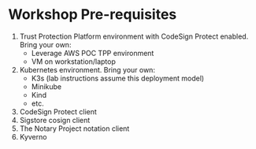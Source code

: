 # Workshop Pre-requisites

1. Trust Protection Platform environment with CodeSign Protect enabled.  Bring your own:
   - Leverage AWS POC TPP environment
   - VM on workstation/laptop
2. Kubernetes environment.  Bring your own:
   - K3s (lab instructions assume this deployment model)
   - Minikube
   - Kind
   - etc.
3. CodeSign Protect client
4. Sigstore cosign client
5. The Notary Project notation client
6. Kyverno
